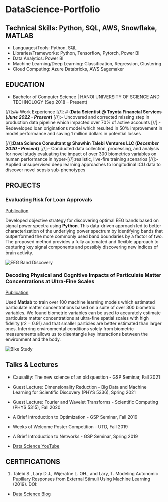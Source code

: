 # DataScience-Portfolio

## Technical Skills: Python, SQL, AWS, Snowflake, MATLAB
- Languages/Tools: Python, SQL
- Libraries/Frameworks: Python, Tensorflow, Pytorch, Power BI
- Data Analytics: Power BI
- Machine Learning/Deep Learning: Classification, Regression, Clustering
- Cloud Computing: Azure Databricks, AWS Sagemaker

## EDUCATION
- Bachelor of Computer Science | HANOI UNIVERSITY OF SCIENCE AND TECHNOLOGY (Sep 2018 – Present)		
		       		
[//]:## Work Experience
[//]: # (**Data Scientist @ Toyota Financial Services (_June 2022 - Present_)**
[//]:- Uncovered and corrected missing step in production data pipeline which impacted over 70% of active accounts
[//]:- Redeveloped loan originations model which resulted in 50% improvement in model performance and saving 1 million dollars in potential losses

[//]:**Data Science Consultant @ Shawhin Talebi Ventures LLC (_December 2020 - Present_)**
[//]:- Conducted data collection, processing, and analysis for novel study evaluating the impact of over 300 biometrics variables on human performance in hyper-[//]:realistic, live-fire training scenarios
[//]:- Applied unsupervised deep learning approaches to longitudinal ICU data to discover novel sepsis sub-phenotypes


## PROJECTS
### Evaluating Risk for Loan Approvals
[Publication](https://www.mdpi.com/1424-8220/22/8/3048)

Developed objective strategy for discovering optimal EEG bands based on signal power spectra using **Python**. This data-driven approach led to better characterization of the underlying power spectrum by identifying bands that outperformed the more commonly used band boundaries by a factor of two. The proposed method provides a fully automated and flexible approach to capturing key signal components and possibly discovering new indices of brain activity.

![EEG Band Discovery](/assets/img/eeg_band_discovery.jpeg)

### Decoding Physical and Cognitive Impacts of Particulate Matter Concentrations at Ultra-Fine Scales
[Publication](https://www.mdpi.com/1424-8220/22/11/4240)

Used **Matlab** to train over 100 machine learning models which estimated particulate matter concentrations based on a suite of over 300 biometric variables. We found biometric variables can be used to accurately estimate particulate matter concentrations at ultra-fine spatial scales with high fidelity (r2 = 0.91) and that smaller particles are better estimated than larger ones. Inferring environmental conditions solely from biometric measurements allows us to disentangle key interactions between the environment and the body.

![Bike Study](/assets/img/bike_study.jpeg)

## Talks & Lectures
- Causality: The new science of an old question - GSP Seminar, Fall 2021
- Guest Lecture: Dimensionality Reduction - Big Data and Machine Learning for Scientific Discovery (PHYS 5336), Spring 2021
- Guest Lecture: Fourier and Wavelet Transforms - Scientific Computing (PHYS 5315), Fall 2020
- A Brief Introduction to Optimization - GSP Seminar, Fall 2019
- Weeks of Welcome Poster Competition - UTD, Fall 2019
- A Brief Introduction to Networks - GSP Seminar, Spring 2019

- [Data Science YouTube](https://www.youtube.com/channel/UCa9gErQ9AE5jT2DZLjXBIdA)

## CERTIFICATIONS
1. Talebi S., Lary D.J., Wijeratne L. OH., and Lary, T. Modeling Autonomic Pupillary Responses from External Stimuli Using Machine Learning (2019). DOI: 

- [Data Science Blog](https://medium.com/@shawhin)
